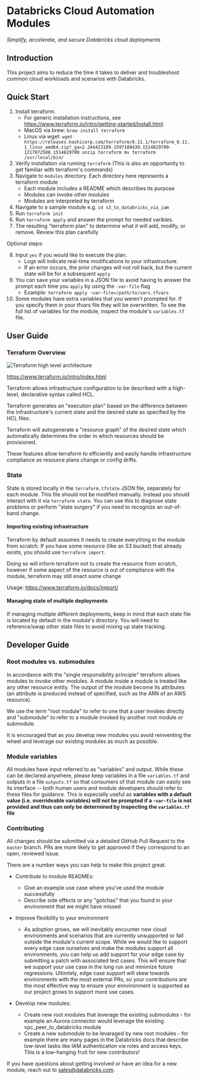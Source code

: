 # Databricks Cloud Automation Modules
<i>Simplify, accelerate, and secure Databricks cloud deployments</i>

## Introduction

This project aims to reduce the time it takes to deliver and troubleshoot common cloud workloads and scenarios with Databricks. 

## Quick Start

1. Install terraform. 
	- For generic installation instructions, see https://www.terraform.io/intro/getting-started/install.html.
	- MacOS via brew: `brew install terraform`
	- Linux via wget:
		`wget https://releases.hashicorp.com/terraform/0.11.1/terraform_0.11.1_linux_amd64.zip?_ga=2.244423109.1597180439.1514829700-1217072508.1514829700
		unzip terraform
		mv terraform /usr/local/bin/` 
2. Verify installation via running `terraform`
	(This is also an opportunity to get familiar with terraform's commands)
3. Navigate to `modules` directory. Each directory here represents a terraform module
	- Each module includes a README which describes its purpose
	- Modules can invoke other modules
	- Modules are interpreted by terraform
4. Navigate to a sample module e.g. `cd s3_to_databricks_via_iam`
5. Run `terraform init`
6. Run `terraform apply` and answer the prompt for needed varibles.
7. The resulting "terraform plan" to determine what it will add, modify, or remove. Review this plan carefully

Optional steps:

8. Input `yes` if you would like to execute the plan.
	- Logs will indicate real-time modifications to your infrastructure.
	- If an error occurs, the prior changes will not roll back, but the current state will be for a subsequent `apply`
9. You can save your variables in a JSON file to avoid having to answer the prompt each time you `apply` by using the `-var-file` flag
	- Example: `terraform apply -var-file=/path/to/vars.tfvars`
10. Some modules have extra variables that you weren't prompted for. If you specify them in your tfvars file they will be overwritten. To see the full list of variables for the module, inspect the module's `variables.tf` file.


## User Guide

### Terraform Overview

![Terraform high level architecture](https://raw.githubusercontent.com/databricks/databricks-terraform-modules/master/terraform-overview.png?token=AmEvFAD0Kcc8MwBZRqJPuWcphUA797G5ks5bhxOhwA%3D%3D)

https://www.terraform.io/intro/index.html

Terraform allows infrastructure configuration to be described with a high-level, declarative syntax called HCL.

Terraform generates an "execution plan" based on the difference between the infrastructure's current state and the desired state as specified by the HCL files.

Terraform will autogenerate a "resource graph" of the desired state which automatically determines the order in which resources should be provisioned.

These features allow terraform to efficiently and easily handle infrastructure compliance as resource plans change or config drifts.

### State

State is stored locally in the `terraform.tfstate` JSON file, separately for each module. This file should not be modified manually. Instead you should interact with it via `terraform state`. You can use this to diagnose state problems or perform "state surgery" if you need to recognize an out-of-band change.

#### Importing existing infrastructure

Terraform by default assumes it needs to create everything in the module from scratch. If you have some resource (like an S3 bucket) that already exists, you should use `terraform import`.


Doing so will inform terraform not to create the resource from scratch, however if some aspect of the resource is out of compliance with the module, terraform may still enact some change

Usage: https://www.terraform.io/docs/import/

#### Managing state of multiple deployments

If managing multiple different deployments, keep in mind that each state file is located by default in the module's directory. You will need to reference/swap other state files to avoid mixing up state tracking.


## Developer Guide

### Root modules vs. submodules

In accordance with the "single responsibility principle" terraform allows modules to invoke other modules. A module inside a module is treated like any other resource entity. The output of the module become its attributes (an attribute is produced instead of specified, such as the ARN of an AWS resource).

We use the term "root module" to refer to one that a user invokes directly and "submodule" to refer to a module invoked by another root module or submodule.

It is encouraged that as you develop new modules you avoid reinventing the wheel and leverage our existing modules as much as possible.

### Module variables

All modules have input referred to as "variables" and output. While these can be declared anywhere, please keep variables in a file `variables.tf` and outputs in a file `outputs.tf` so that consumers of that module can easily see its interface -- both human users and module developers should refer to these files for guidance. This is especially useful as <b>variables with a default value (i.e. overrideable variables) will not be prompted if a `-var-file` is not provided and thus can only be determined by inspecting the `variables.tf` file</b>

### Contributing

All changes should be submitted via a detailed GitHub Pull Request to the `master` branch. PRs are more likely to get approved if they correspond to an open, reviewed issue.

There are a number ways you can help to make this project great.

- Contribute to module READMEs:
	- Give an example use case where you've used the module successfully
	- Describe side effects or any "gotchas" that you found in your environment that we might have missed

- Improve flexibility to your environment
	- As adoption grows, we will inevitably encounter new cloud environments and scenarios that are currently unsupported or fall outside the module's current scope. While we would like to support every edge case ourselves and make the modules support all environments, you can help us add support for your edge case by submitting a patch with associated test cases. This will ensure that we support your use case in the long run and minimize future regressions. Ultimtely, edge case support will skew towards environments with the most external PRs, so your contributions are the most effective way to ensure your ennvironment is supported as our project grows to support more use cases.

- Develop new modules:
	- Create new root modules that leverage the existing submodules - for example an Aurora connector would leverage the existing vpc_peer_to_databricks module
	- Create a new submodule to be levaraged by new root modules - for example there are many pages in the Databricks docs that describe low-level tasks like IAM authentication via roles and access keys. This is a low-hanging fruit for new contributors!


If you have questions about getting involved or have an idea for a new module, reach out to sales@databricks.com.
